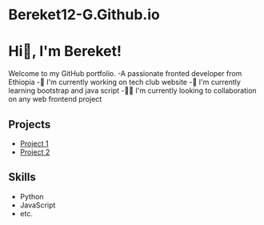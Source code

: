 # Bereket12-G.Github.io
# Hi👋, I'm Bereket!
Welcome to my GitHub portfolio.
-A passionate fronted developer from Ethiopia 
-🔭 I'm currently working on tech club website
-🌱 I'm currently learning bootstrap and java script 
-👯‍♂️ I'm currently looking to collaboration on any web frontend project

## Projects
- [Project 1](link)
- [Project 2](link)

## Skills
- Python
- JavaScript
- etc.